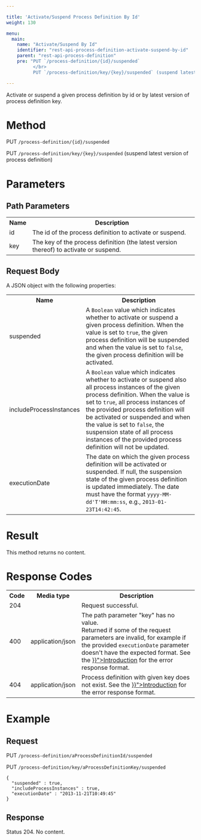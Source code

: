 ```yaml
---

title: 'Activate/Suspend Process Definition By Id'
weight: 130

menu:
  main:
    name: "Activate/Suspend By Id"
    identifier: "rest-api-process-definition-activate-suspend-by-id"
    parent: "rest-api-process-definition"
    pre: "PUT `/process-definition/{id}/suspended`
          </br>
          PUT `/process-definition/key/{key}/suspended` (suspend latest version of process definition)"

---
```



Activate or suspend a given process definition by id or by latest version of process definition key.

# Method

PUT `/process-definition/{id}/suspended`

PUT `/process-definition/key/{key}/suspended` (suspend latest version of process definition)


# Parameters
  
## Path Parameters

<table class="table table-striped">
  <tr>
    <th>Name</th>
    <th>Description</th>
  </tr>
  <tr>
    <td>id</td>
    <td>The id of the process definition to activate or suspend.</td>
  </tr>
  <tr>
    <td>key</td>
    <td>The key of the process definition (the latest version thereof) to activate or suspend.</td>
  </tr>
</table>

## Request Body

A JSON object with the following properties:

<table class="table table-striped">
  <tr>
    <th>Name</th>
    <th>Description</th>
  </tr>
  <tr>
    <td>suspended</td>
    <td>A <code>Boolean</code> value which indicates whether to activate or suspend a given process definition. When the value is set to <code>true</code>, the given process definition will be suspended and when the value is set to <code>false</code>, the given process definition will be activated.</td>
  </tr>
  <tr>
    <td>includeProcessInstances</td>
    <td>A <code>Boolean</code> value which indicates whether to activate or suspend also all process instances of the given process definition. When the value is set to <code>true</code>, all process instances of the provided process definition will be activated or suspended and when the value is set to <code>false</code>, the suspension state of all process instances of the provided process definition will not be updated.</td>
  </tr>
  <tr>
    <td>executionDate</td>
    <td>The date on which the given process definition will be activated or suspended. If null, the suspension state of the given process definition is updated immediately. The date must have the format <code>yyyy-MM-dd'T'HH:mm:ss</code>, e.g., <code>2013-01-23T14:42:45</code>.</td>
  </tr>  
</table>


# Result

This method returns no content.

  
# Response Codes

<table class="table table-striped">
  <tr>
    <th>Code</th>
    <th>Media type</th>
    <th>Description</th>
  </tr>
  <tr>
    <td>204</td>
    <td></td>
    <td>Request successful.</td>
  </tr>
  <tr>
    <td>400</td>
    <td>application/json</td>
    <td>The path parameter "key" has no value.<br/>Returned if some of the request parameters are invalid, for example if the provided <code>executionDate</code> parameter doesn't have the expected format. See the <a href="{{< ref "/reference/rest/overview/_index.md#error-handling" >}}">Introduction</a> for the error response format.</td>
  </tr>
  <tr>
    <td>404</td>
    <td>application/json</td>
    <td>Process definition with given key does not exist. See the <a href="{{< ref "/reference/rest/overview/_index.md#error-handling" >}}">Introduction</a> for the error response format.</td>
  </tr>
</table>

  
# Example

## Request

PUT `/process-definition/aProcessDefinitionId/suspended`

PUT `/process-definition/key/aProcessDefinitionKey/suspended`
  
    {
      "suspended" : true,
      "includeProcessInstances" : true,
      "executionDate" : "2013-11-21T10:49:45"
    }
     
## Response
    
Status 204. No content.

